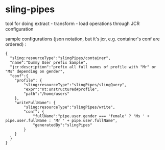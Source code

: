 # sling-pipes
tool for doing extract - transform - load operations through JCR configuration

sample configurations (json notation, but it's jcr, e.g. container's conf are ordered) :
```
{
  "sling:resourceType":"slingPipes/container",
  "name":"Dummy User prefix Sample",
  "jcr:description":"prefix all full names of profile with "Mr" or "Ms" depending on gender",
  "conf":{
    "profile": {
        "sling:resourceType":"slingPipes/slingQuery",
        "expr":"nt:unstructured#profile",
        "path":"/home/users"
    },
    "writeFullName": {       
        "sling:resourceType":"slingPipes/write",
        "conf": {
            "fullName":"pipe.user.gender === 'female' ? 'Ms ' + pipe.user.fullName : 'Mr ' + pipe.user.fullName",
            "generatedBy":"slingPipes"
        }
    }
  }
}
```